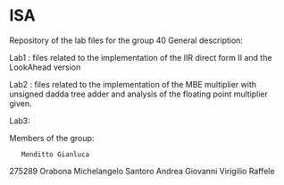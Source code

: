 # ISA
Repository of the lab files for the group 40
General description:

Lab1 : files related to the implementation of the IIR direct form II and the LookAhead version

Lab2 : files related to the implementation of the MBE multiplier with unsigned dadda tree adder and analysis of the floating point multiplier given.

Lab3: 

Members of the group:

       Menditto Gianluca
275289 Orabona Michelangelo
       Santoro Andrea Giovanni
       Virigilio Raffele